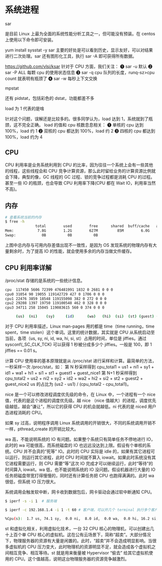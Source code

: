 # 系统进程

sar

是目前 Linux 上最为全面的系统性能分析工具之一，但可能没有预装。在 centos 上使用以下命令即可安装。

yum install sysstat -y
sar 主要的好处是可以看到历史，显示友好，可以对结果进行二次处理。sar 还有图形化工具，执行 sar -A 即可获得所有数据。

https://github.com/vlsi/ksar
针对于 CPU 方面，我们关注：
➊ sar -u 默认
➋ sar -P ALL 每颗 cpu 的使用状态信息
➌ sar -q cpu 队列的长度，runq-sz>cpu count 就表明有瓶颈了
➍ sar -w 每秒上下文交换

mpstat

还有 pidstat，包括彩色的 dstat，功能都差不多

load 为 1 代表的是啥

针对这个问题，误解还是比较多的。很多同学认为，load 达到 1，系统就到了瓶颈，这不完全正确。
load 的值和 cpu 核数息息相关：
➊ 单核的 cpu 达到 100%，load 约 1
➋ 双核的 cpu 都达到 100%，load 约 2
➌ 四核的 cpu 都达到 100%，load 约为 4

## CPU

CPU 利用率是业务系统利用到 CPU 的比率，因为往往一个系统上会有一些其他的线程，这些线程会和 CPU 竞争计算资源，那么此时留给业务的计算资源比例就会下降，典型的像，GC 线程的 GC 过程、锁的竞争过程都是消耗 CPU 的过程。甚至一些 IO 的瓶颈，也会导致 CPU 利用率下降(CPU 都在 Wait IO，利用率当然不高)。

## 内存

```sh
# 查看系统当前的内存
$ free -h
              total        used        free      shared  buff/cache   available
Mem:           7.8G        1.2G        627M         85M        6.0G        6.0G
Swap:            0B          0B          0B
```

上图中总内存与可用内存差值出现不一致性，是因为 OS 发现系统的物理内存有大量剩余时，为了提高 IO 的性能，就会使用多余的内存当做文件缓存。

## CPU 利用率详解

/proc/stat 存储的是系统的一些统计信息。

```sh
cpu  117450 5606 72399 476481991 1832 0 2681 0 0 0
cpu0 31054 90 19055 119142729 427 0 1706 0 0 0
cpu1 22476 3859 18548 119155098 382 0 272 0 0 0
cpu2 29208 1397 19750 119100548 462 0 328 0 0 0
cpu3 34711 258 15045 119083615 560 0 374 0 0 0

     (us)  (ni)    (sy)     (id)      (wa)   (hi)  (si)  (st) (guest) (guest_nice)
```

对于 CPU 利用率描述，Linux man-pages 用的都是 time（time running，time spent，time stolen）这个单词。这里的统计数据，其实就是 CPU 从系统启动至当前，各项（us, sy, ni, id, wa, hi, si, st）占用的时间，单位是 jiffies。通过 sysconf(\_SC_CLK_TCK) 可以获得 1 秒被分成多少个 jiffies。一般是 100，即 1 jiffies == 0.01 s。

计算 CPU 使用率的基本原理就是从 /proc/stat 进行采样和计算。最简单的方法，一秒采样一次 /proc/stat，如：
第 N 秒采样得到 cpu_total1 = us1 + ni1 + sy1 + id1 + wa1 + hi1 + si1 + st1 + guest1 + guest_nice1
第 N+1 秒采样得到 cpu_total2 = us2 + ni2 + sy2 + id2 + wa2 + hi2 + si2 + st2 + guest2 + guest_nice2
us 的占比为 (us2 - us1) / (cpu_total2 - cpu_total1)。

nice 是一个可以修改进程调度优先级的命令，在 Linux 中，一个进程有一个 nice 值，代表的是这个进程的调度优先级。越 nice （nice 值越大）的进程，调度优先级越低，越会“谦让”，所以它的获得 CPU 的机会就越低。ni 代表的是 niced 用户态进程消耗的 CPU。

如果 sy 过高，说明程序调用 Linux 系统调用的开销很大，不同的系统调用开销不一样，pthread_create 的开销比较大。

wa 高，不能说明系统的 IO 有问题。如果整个系统只有简单任务不停地进行 IO，此时的 wa 可能很高，而系统磁盘的 IO 也远远没达到上限。假设有个单核的系统。CPU 并不会真的“死等” IO。此时的 CPU 实际是 idle 的，如果有其它进程可以运行，则运行其它进程，此时 CPU 时间就不算入 iowait。如果此时系统没有其它进程需要运行，则 CPU 需要“等”这次 IO 完成才可以继续运行，此时“等待”的时间算入 iowait。wa 低，也不能说明系统的 IO 没问题。假设机器进行大量的 IO 任务把磁盘带宽打得慢慢的，同时还有计算任务把 CPU 也跑得满满的。此时 wa 很低，但系统 IO 压力很大。

系统调用会触发软中断，网卡收到数据包后，网卡驱动会通过软中断通知 CPU。

```sh
$ iperf -s -i 1  # 服务端

$ iperf -c 192.168.1.4 -i 1 -t 60 # 客户端，可以开几个 terminal 执行多个客户端，这样 si 的变化才会比较明显

%Cpu(s):  1.7 us, 74.1 sy,  0.0 ni,  8.0 id,  0.0 wa,  0.0 hi, 16.2 si,  0.0 st
```

st 和虚拟化相关，利用虚拟化技术，一台 32 CPU 核心的物理机，可以创建出几十上百个单 CPU 核心的虚拟机。这在公有云场景下，简称“超卖”。大部分情况下，物理服务器的资源有大量是闲置的。此时，“超卖”并不会造成明显影响。当很多虚拟机的 CPU 压力变大，此时物理机的资源明显不足，就会造成各个虚拟机之间相互竞争、相互等待。st 就是用来衡量被 Hypervisor “偷去” 给其它虚拟机使用的 CPU。这个值越高，说明这台物理服务器的资源竞争越激烈。
